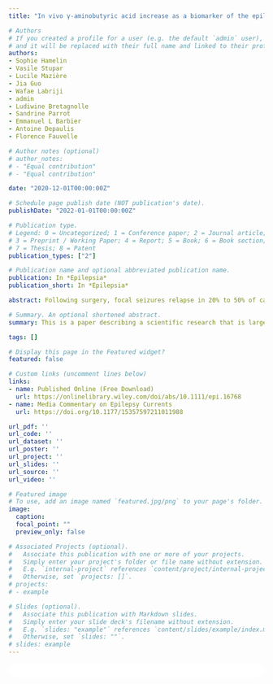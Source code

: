 ```yaml
---
title: "In vivo γ‐aminobutyric acid increase as a biomarker of the epileptogenic zone: An unbiased metabolomics approach"

# Authors
# If you created a profile for a user (e.g. the default `admin` user), write the username (folder name) here 
# and it will be replaced with their full name and linked to their profile.
authors:
- Sophie Hamelin
- Vasile Stupar
- Lucile Mazière
- Jia Guo
- Wafae Labriji
- admin
- Ludiwine Bretagnolle
- Sandrine Parrot
- Emmanuel L Barbier
- Antoine Depaulis
- Florence Fauvelle

# Author notes (optional)
# author_notes:
# - "Equal contribution"
# - "Equal contribution"

date: "2020-12-01T00:00:00Z"

# Schedule page publish date (NOT publication's date).
publishDate: "2022-01-01T00:00:00Z"

# Publication type.
# Legend: 0 = Uncategorized; 1 = Conference paper; 2 = Journal article;
# 3 = Preprint / Working Paper; 4 = Report; 5 = Book; 6 = Book section;
# 7 = Thesis; 8 = Patent
publication_types: ["2"]

# Publication name and optional abbreviated publication name.
publication: In *Epilepsia*
publication_short: In *Epilepsia*

abstract: Following surgery, focal seizures relapse in 20% to 50% of cases due to the difficulty of delimiting the epileptogenic zone (EZ) by current imaging or electrophysiological techniques. Here, we evaluate an unbiased metabolomics approach based on ex vivo and in vivo nuclear magnetic resonance spectroscopy (MRS) methods to discriminate the EZ in a mouse model of mesiotemporal lobe epilepsy (MTLE).

# Summary. An optional shortened abstract.
summary: This is a paper describing a scientific research that is largely helped by JET.

tags: []

# Display this page in the Featured widget?
featured: false

# Custom links (uncomment lines below)
links:
- name: Published Online (Free Download)
  url: https://onlinelibrary.wiley.com/doi/abs/10.1111/epi.16768
- name: Media Commentary on Epilepsy Currents
  url: https://doi.org/10.1177/15357597211011988

url_pdf: ''
url_code: ''
url_dataset: ''
url_poster: ''
url_project: ''
url_slides: ''
url_source: ''
url_video: ''

# Featured image
# To use, add an image named `featured.jpg/png` to your page's folder. 
image:
  caption:
  focal_point: ""
  preview_only: false

# Associated Projects (optional).
#   Associate this publication with one or more of your projects.
#   Simply enter your project's folder or file name without extension.
#   E.g. `internal-project` references `content/project/internal-project/index.md`.
#   Otherwise, set `projects: []`.
# projects:
# - example

# Slides (optional).
#   Associate this publication with Markdown slides.
#   Simply enter your slide deck's filename without extension.
#   E.g. `slides: "example"` references `content/slides/example/index.md`.
#   Otherwise, set `slides: ""`.
# slides: example
---
```


<!-- {{% callout note %}}
Click the *Cite* button above to demo the feature to enable visitors to import publication metadata into their reference management software.
{{% /callout %}}

{{% callout note %}}
Create your slides in Markdown - click the *Slides* button to check out the example.
{{% /callout %}} -->

<!-- Supplementary notes can be added here, including [code, math, and images](https://wowchemy.com/docs/writing-markdown-latex/). -->


<html>
  <style>
    section {
        background: white;
        color: black;
        border-radius: 1em;
        padding: 1em;
        left: 50% }
    #inner {
        display: inline-block;
        display: flex;
        align-items: center;
        justify-content: center }
  </style>
  <section>
    <div id="inner">
      <script type='text/javascript' src='https://d1bxh8uas1mnw7.cloudfront.net/assets/embed.js'></script>
        <span style="float:left"; 
          class="__dimensions_badge_embed__" 
          data-doi="10.1111/epi.16768" 
          data-hide-zero-citations="false" 
          data-legend="always">
        </span>
      <script async src="https://badge.dimensions.ai/badge.js" charset="utf-8"></script>
        <div  style="float:right"; 
          data-link-target="_blank" 
          data-badge-details="right" 
          data-badge-type="medium-donut"
          data-doi="10.1111/epi.16768"   
          data-condensed="true" 
          data-hide-no-mentions="false" 
          class="altmetric-embed">
        </div>
    </div>
    <div id="inner">
      <script type="text/javascript" src="//cdn.plu.mx/widget-summary.js"></script>
        <a href="https://plu.mx/plum/a/?doi=10.1111/epi.16768"
          data-orientation="horizontal" 
          class="plumx-summary" 
          data-site="plum" 
          data-hide-when-empty="false">
        </a>
    </div>
  </section>